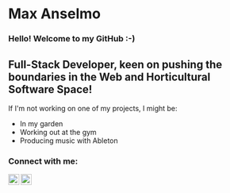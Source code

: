 # Max Anselmo

### Hello! Welcome to my GitHub :-)

## Full-Stack Developer, keen on pushing the boundaries in the Web and Horticultural Software Space!
If I'm not working on one of my projects, I might be:
- In my garden 
- Working out at the gym
- Producing music with Ableton 
### Connect with me:
[<img align="left" alt="maxanselmo | LinkedIn" width="22px" src="https://cdn.jsdelivr.net/npm/simple-icons@v3/icons/linkedin.svg" />](https://www.linkedin.com/in/maxanselmo/)
[<img align="left" alt="maxanselmo | Instagram" width="22px" src="https://cdn.jsdelivr.net/npm/simple-icons@v3/icons/instagram.svg" />](https://www.instagram.com/its______max/)
